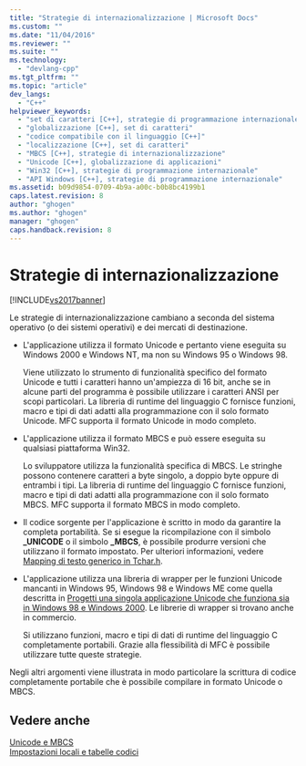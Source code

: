 ```yaml
---
title: "Strategie di internazionalizzazione | Microsoft Docs"
ms.custom: ""
ms.date: "11/04/2016"
ms.reviewer: ""
ms.suite: ""
ms.technology: 
  - "devlang-cpp"
ms.tgt_pltfrm: ""
ms.topic: "article"
dev_langs: 
  - "C++"
helpviewer_keywords: 
  - "set di caratteri [C++], strategie di programmazione internazionale"
  - "globalizzazione [C++], set di caratteri"
  - "codice compatibile con il linguaggio [C++]"
  - "localizzazione [C++], set di caratteri"
  - "MBCS [C++], strategie di internazionalizzazione"
  - "Unicode [C++], globalizzazione di applicazioni"
  - "Win32 [C++], strategie di programmazione internazionale"
  - "API Windows [C++], strategie di programmazione internazionale"
ms.assetid: b09d9854-0709-4b9a-a00c-b0b8bc4199b1
caps.latest.revision: 8
author: "ghogen"
ms.author: "ghogen"
manager: "ghogen"
caps.handback.revision: 8
---
```

# Strategie di internazionalizzazione
[!INCLUDE[vs2017banner](../assembler/inline/includes/vs2017banner.md)]

Le strategie di internazionalizzazione cambiano a seconda del sistema operativo \(o dei sistemi operativi\) e dei mercati di destinazione.  
  
-   L'applicazione utilizza il formato Unicode e pertanto viene eseguita su Windows 2000 e Windows NT, ma non su Windows 95 o Windows 98.  
  
     Viene utilizzato lo strumento di funzionalità specifico del formato Unicode e tutti i caratteri hanno un'ampiezza di 16 bit, anche se in alcune parti del programma è possibile utilizzare i caratteri ANSI per scopi particolari.  La libreria di runtime del linguaggio C fornisce funzioni, macro e tipi di dati adatti alla programmazione con il solo formato Unicode.  MFC supporta il formato Unicode in modo completo.  
  
-   L'applicazione utilizza il formato MBCS e può essere eseguita su qualsiasi piattaforma Win32.  
  
     Lo sviluppatore utilizza la funzionalità specifica di MBCS.  Le stringhe possono contenere caratteri a byte singolo, a doppio byte oppure di entrambi i tipi.  La libreria di runtime del linguaggio C fornisce funzioni, macro e tipi di dati adatti alla programmazione con il solo formato MBCS.  MFC supporta il formato MBCS in modo completo.  
  
-   Il codice sorgente per l'applicazione è scritto in modo da garantire la completa portabilità. Se si esegue la ricompilazione con il simbolo **\_UNICODE** o il simbolo **\_MBCS**, è possibile produrre versioni che utilizzano il formato impostato.  Per ulteriori informazioni, vedere [Mapping di testo generico in Tchar.h](../text/generic-text-mappings-in-tchar-h.md).  
  
-   L'applicazione utilizza una libreria di wrapper per le funzioni Unicode mancanti in Windows 95, Windows 98 e Windows ME come quella descritta in [Progetti una singola applicazione Unicode che funziona sia in Windows 98 e Windows 2000](http://go.microsoft.com/fwlink/p/?LinkId=250770).  Le librerie di wrapper si trovano anche in commercio.  
  
     Si utilizzano funzioni, macro e tipi di dati di runtime del linguaggio C completamente portabili.  Grazie alla flessibilità di MFC è possibile utilizzare tutte queste strategie.  
  
 Negli altri argomenti viene illustrata in modo particolare la scrittura di codice completamente portabile che è possibile compilare in formato Unicode o MBCS.  
  
## Vedere anche  
 [Unicode e MBCS](../text/unicode-and-mbcs.md)   
 [Impostazioni locali e tabelle codici](../text/locales-and-code-pages.md)